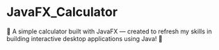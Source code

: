# JavaFX_Calculator
🧮 A simple calculator built with JavaFX — created to refresh my skills in building interactive desktop applications using Java! 🚀
